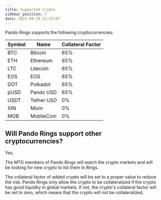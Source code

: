 ```yaml
---
title: Supported Crypto
sidebar_position: 7
date: 2021-09-29 22:33:07
---
```


Pando Rings supports the following cryptocurrencies:

| Symbol | Name       | Collateral Factor |
| ------ | ---------- | ----------------- |
| BTC    | Bitcoin    | 65%               |
| ETH    | Ethereum   | 65%               |
| LTC    | Litecoin   | 65%               |
| EOS    | EOS        | 65%               |
| DOT    | Polkadot   | 65%               |
| pUSD   | Pando USD  | 65%               |
| USDT   | Tether USD | 0%                |
| XIN    | Mixin      | 0%                |
| MOB    | MoblieCoin | 0%                |

## Will Pando Rings support other cryptocurrencies?

Yes.

The MTG members of Pando Rings will watch the crypto markets and will be looking for new crypto to list them in Rings.

The collateral factor of added crypto will be set to a proper value to reduce the risk. Pando Rings only allow the crypto to be collateralized if the crypto has good liquidity in global markets. If not, the crypto's collateral factor will be set to zero, which means that the crypto will not be collateralized.

